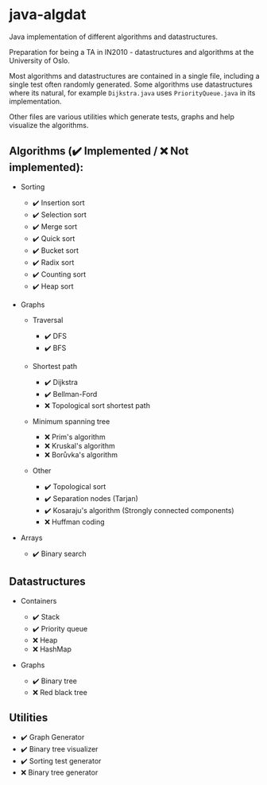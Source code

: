 # java-algdat
Java implementation of different algorithms and datastructures.

Preparation for being a TA in IN2010 - datastructures and algorithms at the University of Oslo.

Most algorithms and datastructures are contained in a single file, including a single test often
randomly generated. Some algorithms use datastructures where its natural, for example
`Dijkstra.java` uses `PriorityQueue.java` in its implementation.

Other files are various utilities which generate tests, graphs and help visualize the
algorithms.

## Algorithms (✔️ Implemented / ❌ Not implemented):
* Sorting
  * ✔️ Insertion sort
  * ✔️  Selection sort
  * ✔️  Merge sort
  * ✔️  Quick sort
  * ✔️  Bucket sort
  * ✔️ Radix sort
  * ✔️  Counting sort
  * ✔️ Heap sort

* Graphs
  * Traversal
    * ✔️ DFS
    * ✔️ BFS

  * Shortest path
    * ✔️ Dijkstra
    * ✔️ Bellman-Ford
    * ❌ Topological sort shortest path

  * Minimum spanning tree
    * ❌ Prim's algorithm
    * ❌ Kruskal's algorithm
    * ❌ Borůvka's algorithm

  * Other
    * ✔️  Topological sort
    * ✔️  Separation nodes (Tarjan)
    * ✔️  Kosaraju's algorithm (Strongly connected components)
    * ❌ Huffman coding

* Arrays
  * ✔️ Binary search

## Datastructures
* Containers
  * ✔️ Stack
  * ✔️ Priority queue
  * ❌ Heap
  * ❌ HashMap

* Graphs
  * ✔️ Binary tree
  * ❌ Red black tree

## Utilities
* ✔️ Graph Generator
* ✔️ Binary tree visualizer
* ✔️  Sorting test generator
* ❌ Binary tree generator
